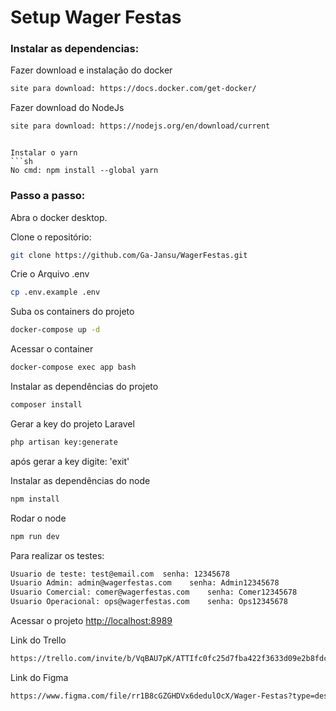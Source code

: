# Setup Wager Festas

### Instalar as dependencias:

Fazer download e instalação do docker
```sh
site para download: https://docs.docker.com/get-docker/
```

Fazer download do NodeJs
```sh
site para download: https://nodejs.org/en/download/current
```
```

Instalar o yarn
```sh
No cmd: npm install --global yarn
```

### Passo a passo:
Abra o docker desktop.

Clone o repositório:
```sh
git clone https://github.com/Ga-Jansu/WagerFestas.git
```

Crie o Arquivo .env
```sh
cp .env.example .env
```

Suba os containers do projeto
```sh
docker-compose up -d
```

Acessar o container
```sh
docker-compose exec app bash
```

Instalar as dependências do projeto
```sh
composer install
```

Gerar a key do projeto Laravel
```sh
php artisan key:generate
```

após gerar a key digite: 'exit'

Instalar as dependências do node
```sh
npm install
```

Rodar o node
```sh
npm run dev
```

Para realizar os testes:
```sh
Usuario de teste: test@email.com  senha: 12345678
Usuario Admin: admin@wagerfestas.com    senha: Admin12345678
Usuario Comercial: comer@wagerfestas.com    senha: Comer12345678
Usuario Operacional: ops@wagerfestas.com    senha: Ops12345678
```

Acessar o projeto
[http://localhost:8989](http://localhost:8989)

Link do Trello
```sh
https://trello.com/invite/b/VqBAU7pK/ATTIfc0fc25d7fba422f3633d09e2b8fdc38C698D897/wager-festas
```

Link do Figma
```sh
https://www.figma.com/file/rr1B8cGZGHDVx6dedulOcX/Wager-Festas?type=design&node-id=0%3A1&mode=design&t=xclucvTXYbvaCZ4B-1
```
